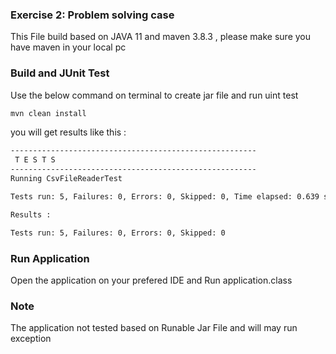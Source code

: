 ### Exercise 2: Problem solving case

This File build based on JAVA 11 and maven 3.8.3 , please make sure you have maven in your local pc <br/>

### Build and JUnit Test
Use the below command on terminal to create jar file and run uint test
```bash
mvn clean install
```

you will get results like this :
```bash
-------------------------------------------------------
 T E S T S
-------------------------------------------------------
Running CsvFileReaderTest

Tests run: 5, Failures: 0, Errors: 0, Skipped: 0, Time elapsed: 0.639 sec

Results :

Tests run: 5, Failures: 0, Errors: 0, Skipped: 0

```

### Run Application
Open the application on your prefered IDE and Run application.class 

### Note
The application not tested based on Runable Jar File and will may run exception

